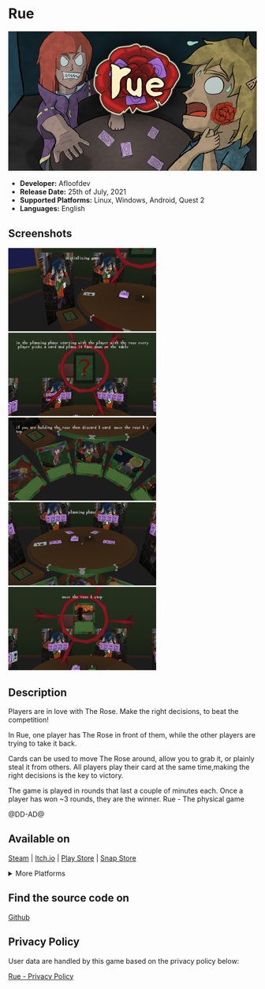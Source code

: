 # Rue

![Rue cover](/images/games/rue/cover.png "Rue cover")

* **Developer:** Afloofdev
* **Release Date:** 25th of July, 2021
* **Supported Platforms:** Linux, Windows, Android, Quest 2
* **Languages:** English

## Screenshots

![Rue screenshot 1](/images/games/rue/screenshot_1.png "Screenshot 1")
![Rue screenshot 2](/images/games/rue/screenshot_2.png "Screenshot 2")
![Rue screenshot 3](/images/games/rue/screenshot_3.png "Screenshot 3")
![Rue screenshot 4](/images/games/rue/screenshot_4.png "Screenshot 4")
![Rue screenshot 5](/images/games/rue/screenshot_5.png "Screenshot 5")

## Description

Players are in love with The Rose. Make the right decisions, to beat the competition!

In Rue, one player has The Rose in front of them, while the other players are trying to take it back.

Cards can be used to move The Rose around, allow you to grab it, or plainly steal it from others. All players play their card at the same time,making the right decisions is the key to victory.

The game is played in rounds that last a couple of minutes each. Once a player has won ~3 rounds, they are the winner.
Rue - The physical game

@DD-AD@

## Available on

<a class="button" href="https://store.steampowered.com/app/1707310">Steam</a> |
<a class="button" href="https://afloofdev.itch.io/rue">Itch.io</a> |
<a class="button" href="https://play.google.com/store/apps/details?id=org.darkdimension.rue">Play Store</a> |
<a class="button" href="https://snapcraft.io/darkdimension-rue">Snap Store</a>

<details>
<summary>More Platforms</summary>
<a class="button" href="https://gamejolt.com/games/rue/632453">GameJolt</a> |
<a class="button" href="https://aur.archlinux.org/packages/rue/">Arch Linux AUR</a>
</details>

## Find the source code on

<a class="button" href="https://github.com/tomtsagk/rue">Github</a>

## Privacy Policy

User data are handled by this game based on the privacy policy below:

<a class="button" href="/privacy_policy/games/">Rue - Privacy Policy</a>

